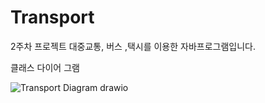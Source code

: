 # Transport
2주차 프로젝트
대중교통, 버스 ,택시를 이용한 자바프로그램입니다.  
  
클래스 다이어 그램  

![Transport Diagram drawio](https://user-images.githubusercontent.com/76934018/179886804-302c6c25-a19e-47ad-a956-295f4d063528.png)

 
